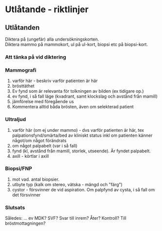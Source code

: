 # Utlåtande - riktlinjer

## Utlåtanden

Diktera på (ungefär) alla undersökningskorten.  
Diktera mammo på mammokort, ul på ul-kort, biopsi etc på biopsi-kort.

### Att tänka på vid diktering

### Mammografi

1. varför här - beskriv varför patienten är här
1. brösttäthet
2. Ev fynd som är relevanta för tolkningen av bilden (ex tidigare op.)
3. ev fynd, i så fall läge (kvadrant, samt klockslag och avstånd från mamill)
4. jämförelse med föregående us
5. Kommentera alltid båda brösten, även om selekterad patient

### Ultraljud

1. varför här (om ej under mammo) - dvs varför patienten är här, tex palpationsfynd/smärta/bed av kliniskt status inkl om patienten känner något/om något förändrats
1. om något palpabelt (var i så fall)
1. fynd (kl, avstånd från mamill, storlek, utseende). Är fyndet palpabelt.
1. axill - körtlar i axill

### Biopsi/FNP

1. mot vad. antal biopsier.
1. utbyte typ (kalk om stereo, vätska - mängd och "färg")
1. cystor - försvinner de vid aspiration. Om palpfynd av cysta, i så fall om det försvinner


### Slutsats

Således: ...
ev MDK? SVF? Svar till inrem? Åter? Kontroll? Till bröstmottagningen?



